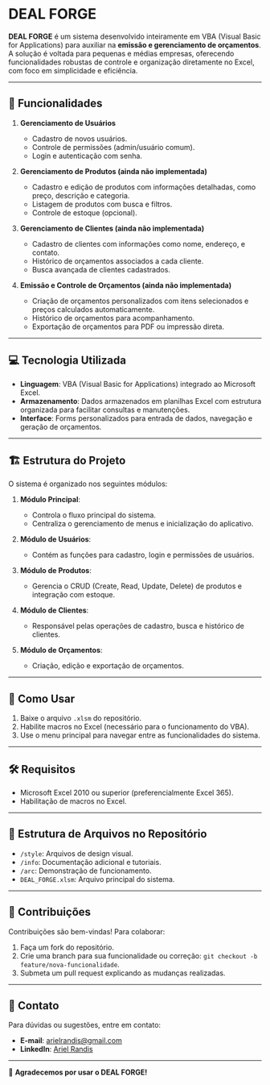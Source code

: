 # DEAL FORGE

**DEAL FORGE** é um sistema desenvolvido inteiramente em VBA (Visual Basic for Applications) para auxiliar na **emissão e gerenciamento de orçamentos**. A solução é voltada para pequenas e médias empresas, oferecendo funcionalidades robustas de controle e organização diretamente no Excel, com foco em simplicidade e eficiência.

---

## 🎯 **Funcionalidades**

1. **Gerenciamento de Usuários**
   - Cadastro de novos usuários.
   - Controle de permissões (admin/usuário comum).
   - Login e autenticação com senha.

2. **Gerenciamento de Produtos (ainda não implementada)**
   - Cadastro e edição de produtos com informações detalhadas, como preço, descrição e categoria.
   - Listagem de produtos com busca e filtros.
   - Controle de estoque (opcional).

3. **Gerenciamento de Clientes (ainda não implementada)**
   - Cadastro de clientes com informações como nome, endereço, e contato.
   - Histórico de orçamentos associados a cada cliente.
   - Busca avançada de clientes cadastrados.

4. **Emissão e Controle de Orçamentos (ainda não implementada)**
   - Criação de orçamentos personalizados com itens selecionados e preços calculados automaticamente.
   - Histórico de orçamentos para acompanhamento.
   - Exportação de orçamentos para PDF ou impressão direta.

---

## 💻 **Tecnologia Utilizada**

- **Linguagem**: VBA (Visual Basic for Applications) integrado ao Microsoft Excel.
- **Armazenamento**: Dados armazenados em planilhas Excel com estrutura organizada para facilitar consultas e manutenções.
- **Interface**: Forms personalizados para entrada de dados, navegação e geração de orçamentos.

---

## 🏗️ **Estrutura do Projeto**

O sistema é organizado nos seguintes módulos:

1. **Módulo Principal**:
   - Controla o fluxo principal do sistema.
   - Centraliza o gerenciamento de menus e inicialização do aplicativo.

2. **Módulo de Usuários**:
   - Contém as funções para cadastro, login e permissões de usuários.

3. **Módulo de Produtos**:
   - Gerencia o CRUD (Create, Read, Update, Delete) de produtos e integração com estoque.

4. **Módulo de Clientes**:
   - Responsável pelas operações de cadastro, busca e histórico de clientes.

5. **Módulo de Orçamentos**:
   - Criação, edição e exportação de orçamentos.

---

## 🚀 **Como Usar**

1. Baixe o arquivo `.xlsm` do repositório.
2. Habilite macros no Excel (necessário para o funcionamento do VBA).
3. Use o menu principal para navegar entre as funcionalidades do sistema.

---

## 🛠️ **Requisitos**

- Microsoft Excel 2010 ou superior (preferencialmente Excel 365).
- Habilitação de macros no Excel.

---

## 📂 **Estrutura de Arquivos no Repositório**

- `/style`: Arquivos de design visual.
- `/info`: Documentação adicional e tutoriais.
- `/arc`: Demonstração de funcionamento.
- `DEAL_FORGE.xlsm`: Arquivo principal do sistema.

---

## 🤝 **Contribuições**

Contribuições são bem-vindas! Para colaborar:
1. Faça um fork do repositório.
2. Crie uma branch para sua funcionalidade ou correção: `git checkout -b feature/nova-funcionalidade`.
3. Submeta um pull request explicando as mudanças realizadas.

---

## 📧 **Contato**

Para dúvidas ou sugestões, entre em contato:
- **E-mail**: [arielrandis@gmail.com](mailto:arielrandis@gmail.com)
- **LinkedIn**: [Ariel Randis](https://www.linkedin.com/in/ariel-randis-b5036b322/)

---

🎉 **Agradecemos por usar o DEAL FORGE!**